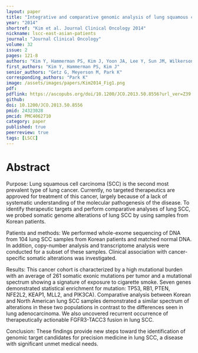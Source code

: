 ```yaml
---
layout: paper
title: "Integrative and comparative genomic analysis of lung squamous cell carcinomas in East Asian patients"
year: "2014"
shortref: "Kim et al. Journal Clinical Oncology 2014"
nickname: lscc-east-asian-patients
journal: "Journal Clinical Oncology"
volume: 32
issue: 2
pages: 121-8
authors: "Kim Y, Hammerman PS, Kim J, Yoon JA, Lee Y, Sun JM, Wilkerson MD, Pedamallu CS, Cibulskis K, Yoo YK, Lawrence MS, Stojanov P, Carter SL, McKenna A, Stewart C, Sivachenko AY, Oh IJ, Kim HK, Choi YS, Kim K, Shim YM, Kim KS, Song SY, Na KJ, Choi YL, Hayes DN, Kim J, Cho S, Kim YC, Ahn JS, Ahn MJ, Getz G, Meyerson M, Park K"
first_authors: "Kim Y, Hammerman PS, Kim J"
senior_authors: "Getz G, Meyerson M, Park K"
corresponding_authors: "Park K"
image: /assets/images/papers/Kim2014_Fig1.png
pdf:
pdflink: https://ascopubs.org/doi/10.1200/JCO.2013.50.8556?url_ver=Z39.88-2003&rfr_id=ori:rid:crossref.org&rfr_dat=cr_pub%20%200pubmed
github:
doi: 10.1200/JCO.2013.50.8556
pmid: 24323028
pmcid: PMC4062710
category: paper
published: true
peerreview: true
tags: [LSCC]
---
```


# Abstract

Purpose: Lung squamous cell carcinoma (SCC) is the second most prevalent type of lung cancer. Currently, no targeted therapeutics are approved for treatment of this cancer, largely because of a lack of systematic understanding of the molecular pathogenesis of the disease. To identify therapeutic targets and perform comparative analyses of lung SCC, we probed somatic genome alterations of lung SCC by using samples from Korean patients.

Patients and methods: We performed whole-exome sequencing of DNA from 104 lung SCC samples from Korean patients and matched normal DNA. In addition, copy-number analysis and transcriptome analysis were conducted for a subset of these samples. Clinical association with cancer-specific somatic alterations was investigated.

Results: This cancer cohort is characterized by a high mutational burden with an average of 261 somatic exonic mutations per tumor and a mutational spectrum showing a signature of exposure to cigarette smoke. Seven genes demonstrated statistical enrichment for mutation: TP53, RB1, PTEN, NFE2L2, KEAP1, MLL2, and PIK3CA). Comparative analysis between Korean and North American lung SCC samples demonstrated a similar spectrum of alterations in these two populations in contrast to the differences seen in lung adenocarcinoma. We also uncovered recurrent occurrence of therapeutically actionable FGFR3-TACC3 fusion in lung SCC.

Conclusion: These findings provide new steps toward the identification of genomic target candidates for precision medicine in lung SCC, a disease with significant unmet medical needs.


